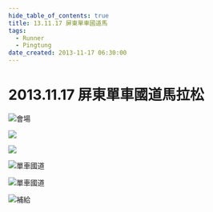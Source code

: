 ```yaml
---
hide_table_of_contents: true
title: 13.11.17 屏東單車國道馬
tags:
  - Runner
  - Pingtung
date_created: 2013-11-17 06:30:00
---
```


2013.11.17 屏東單車國道馬拉松
=========================

![會場](https://lh3.googleusercontent.com/-wDEqs2OcLi4/Uw8iXo8kgmI/AAAAAAAADP4/kayJdYZN53Q/w1326-h884-no/131117_0522-798.jpg)

![](https://lh6.googleusercontent.com/-fSesOcNTYn0/Uw8igkvfV7I/AAAAAAAADQM/napFALImvuE/w1326-h884-no/131117_0601-800.jpg)

![](https://lh5.googleusercontent.com/-i97d4KAUbPA/Uw8ijRwL5_I/AAAAAAAADQc/8ClwUWYbOCU/w1326-h884-no/131117_0607-805.jpg)

![單車國道](https://lh3.googleusercontent.com/-pNNTUXDyELE/Uw8ijF4U0DI/AAAAAAAADQY/TgYwobguNUk/w1326-h884-no/131117_0750-810.jpg)

![單車國道](https://lh4.googleusercontent.com/-NBfl3g2VLGI/Uw8iv-yG4gI/AAAAAAAADQk/YJV3EHOnIG0/w1326-h884-no/131117_0758-816.jpg)

![補給](https://lh5.googleusercontent.com/-5p4cV7J2FMU/Uw8i1jW-KKI/AAAAAAAADQ8/cS7PJscmudw/w589-h884-no/131117_0914-819.jpg)
